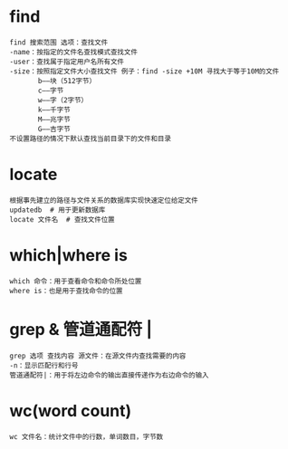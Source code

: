 # find
```
find 搜索范围 选项：查找文件
-name：按指定的文件名查找模式查找文件
-user：查找属于指定用户名所有文件
-size：按照指定文件大小查找文件 例子：find -size +10M 寻找大于等于10M的文件
       b——块（512字节）
       c——字节
       w——字（2字节）
       k——千字节
       M——兆字节
       G——吉字节
不设置路径的情况下默认查找当前目录下的文件和目录
```

# locate
```
根据事先建立的路径与文件关系的数据库实现快速定位给定文件
updatedb  # 用于更新数据库
locate 文件名  # 查找文件位置
```

# which|where is
```
which 命令：用于查看命令和命令所处位置
where is：也是用于查找命令的位置
```

# grep & 管道通配符 |
```
grep 选项 查找内容 源文件：在源文件内查找需要的内容
-n：显示匹配行和行号
管道通配符|：用于将左边命令的输出直接传递作为右边命令的输入
```

# wc(word count)
```
wc 文件名：统计文件中的行数，单词数目，字节数
```
